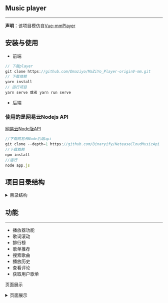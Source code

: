 ## Music player

---

**声明**：该项目模仿自[Vue-mmPlayer](https://github.com/maomao1996/Vue-mmPlayer)

## 安装与使用

- 前端

``` javascript
// 下载player
git clone https://github.com/Dmaziyo/MaZiYo_Player-originV-mm.git
// 下载依赖
yarn install
// 运行项目
yarn serve 或者 yarn run serve
```

- 后端

### 使用的是网易云Nodejs API

[网易云Node版API](https://binaryify.github.io/NeteaseCloudMusicApi)

```javascript
//下载网易云Node后端api
git clone --depth=1 https://github.com/Binaryify/NeteaseCloudMusicApi
//下载依赖
npm install
//运行
node app.js
```

## 项目目录结构

<details><summary>目录结构</summary><pre>maziyoplayer
├── babel.config.js
├── package.json
├── public
│   ├── favicon.ico
│   └── index.html 															// 项目入口文件
├── src
│   ├── App.vue                                                             //根组件
│   ├── api                                                                 //封装好的api
│   │   └── index.js                                                        
│   ├── assets
│   │   ├── background                                                      //默认背景图片
│   │   │   └── bg_1.jpg                                                    
│   │   ├── img                                                             // 静态图片目录
│   │   │   ├── album_cover_player.png                                       
│   │   │   ├── default.png
│   │   │   ├── player_cover.png
│   │   │   └── wave.gif
│   │   └── logo.png
│   ├── base                                                                //基本组件
│   │   ├── mz-dialog
│   │   │   └── mz-dialog.vue                                               //对话框组件
│   │   ├── mz-icon
│   │   │   └── mz-icon.vue                                                 //图标组件
│   │   ├── mz-loading
│   │   │   └── mz-loading.vue                                              //加载组件
│   │   ├── mz-no-result
│   │   │   └── mz-no-result.vue                                            //提示无数据组件组件
│   │   ├── mz-progress
│   │   │   └── mz-progress.vue                                             //进度条组件
│   │   └── mz-toast
│   │       ├── index.js
│   │       └── mz-toast.vue                                                //消息通知组件
│   ├── components
│   │   ├── lyric
│   │   │   └── lyric.vue                                                   //歌词组件
│   │   ├── music-btn
│   │   │   └── music-btn.vue                                               //路由按钮组件
│   │   ├── music-list
│   │   │   └── music-list.vue                                              //歌曲list组件
│   │   ├── mz-header
│   │   │   └── mz-header.vue                                               //头部组件
│   │   └── volume
│   │       └── volume.vue                                                  //音量组件
│   ├── pages
│   │   ├── comment
│   │   │   └── comment.vue                                                 //评论页面
│   │   ├── details
│   │   │   └── details.vue                                                 //歌单详细页面
│   │   ├── historyList
│   │   │   └── historyList.vue                                             //历史歌曲记录页面
│   │   ├── playList                                                        
│   │   │   └── playList.vue                                                //正在播放列表页面
│   │   ├── search
│   │   │   └── search.vue                                                  //搜索页面
│   │   ├── topList
│   │   │   └── topList.vue                                                 //推荐歌单页面
│   │   └── userlist    
│   │       └── userlist.vue                                                //用户歌单页面
│   │   ├── music.vue                                                       // 整体页面的框架
│   │   ├── mzPlayer.js                                                     //对audio元素的绑定和初始化设置
│   ├── router
│   │   └── index.js                                                        //路由配置
│   ├── store                                                               //Vuex的配置
│   │   ├── actions.js
│   │   ├── getters.js
│   │   ├── index.js
│   │   ├── mutation-types.js
│   │   ├── mutations.js
│   │   └── state.js
│   ├── styles                                                              //公共样式资源
│   │   ├── index.less
│   │   ├── mixin.less
│   │   ├── reset.less
│   │   └── var.less
│   ├── utils                                                               
│   │   ├── axios.js                                                        //封装axios
│   │   ├── mixin.js                                                        //组件混合
│   │   ├── song.js                                                         //将获取的歌曲list格式化
│   │   ├── storage.js                                                      //配置localStorage
│   │   └── util.js                                                         //封装一些工具，例如格式化歌词
│   └── views
│   ├── config.js                                                           //默认属性值配置
│   ├── main.js                                                             //
├── tree.md
├── vue.config.js
└── yarn.lock
</pre></details>

## 功能

---

- 播放器功能
- 歌词滚动
- 排行榜
- 歌单推荐
- 搜索歌曲
- 播放历史
- 查看评论
- 获取用户歌单

页面展示

<details><summary>页面展示</summary><pre>
### 主页面
<img src="https://raw.githubusercontent.com/Dmaziyo/MaZiYo_Player-originV-mm/master/show_images/homepage.jpg"/>
### 推荐歌单
<img src="https://raw.githubusercontent.com/Dmaziyo/MaZiYo_Player-originV-mm/master/show_images/recommend.jpg"/>
### 评论区
<img src="https://raw.githubusercontent.com/Dmaziyo/MaZiYo_Player-originV-mm/master/show_images/comment.jpg"/>
### 历史记录
<img src="https://raw.githubusercontent.com/Dmaziyo/MaZiYo_Player-originV-mm/master/show_images/history.jpg"/>
### 我的歌单
<img src="https://raw.githubusercontent.com/Dmaziyo/MaZiYo_Player-originV-mm/master/show_images/mypage.jpg"/>
</pre></details>





